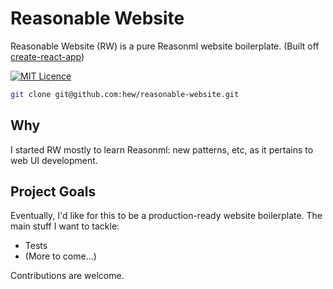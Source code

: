# Reasonable Website

Reasonable Website (RW) is a pure Reasonml website boilerplate. (Built off [create-react-app](https://github.com/facebook/create-react-app))

[![MIT Licence](https://badges.frapsoft.com/os/mit/mit.svg?v=103)](https://opensource.org/licenses/mit-license.php)

```bash
git clone git@github.com:hew/reasonable-website.git
```

## Why

I started RW mostly to learn Reasonml: new patterns, etc, as it pertains to web UI development.

## Project Goals

Eventually, I'd like for this to be a production-ready website boilerplate. The main stuff I want to tackle:

* Tests
* (More to come...)

Contributions are welcome.
